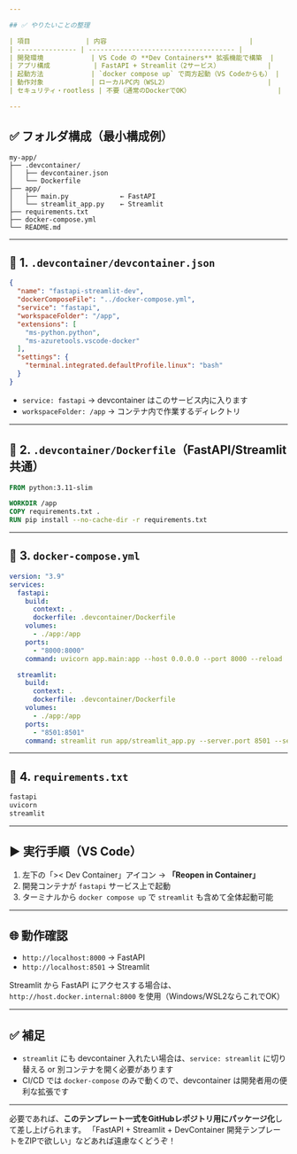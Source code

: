 ```yaml
---

## ✅ やりたいことの整理

| 項目              | 内容                                    |
| --------------- | ------------------------------------- |
| 開発環境            | VS Code の **Dev Containers** 拡張機能で構築  |
| アプリ構成           | FastAPI + Streamlit（2サービス）            |
| 起動方法            | `docker compose up` で両方起動（VS Codeからも） |
| 動作対象            | ローカルPC内（WSL2）                         |
| セキュリティ・rootless | 不要（通常のDockerでOK）                      |

---
```


## ✅ フォルダ構成（最小構成例）

```
my-app/
├── .devcontainer/
│   ├── devcontainer.json
│   └── Dockerfile
├── app/
│   ├── main.py             ← FastAPI
│   └── streamlit_app.py    ← Streamlit
├── requirements.txt
├── docker-compose.yml
└── README.md
```

---

## 🧱 1. `.devcontainer/devcontainer.json`

```json
{
  "name": "fastapi-streamlit-dev",
  "dockerComposeFile": "../docker-compose.yml",
  "service": "fastapi",
  "workspaceFolder": "/app",
  "extensions": [
    "ms-python.python",
    "ms-azuretools.vscode-docker"
  ],
  "settings": {
    "terminal.integrated.defaultProfile.linux": "bash"
  }
}
```

* `service: fastapi` → devcontainer はこのサービス内に入ります
* `workspaceFolder: /app` → コンテナ内で作業するディレクトリ

---

## 🧱 2. `.devcontainer/Dockerfile`（FastAPI/Streamlit共通）

```Dockerfile
FROM python:3.11-slim

WORKDIR /app
COPY requirements.txt .
RUN pip install --no-cache-dir -r requirements.txt
```

---

## 🧱 3. `docker-compose.yml`

```yaml
version: "3.9"
services:
  fastapi:
    build:
      context: .
      dockerfile: .devcontainer/Dockerfile
    volumes:
      - ./app:/app
    ports:
      - "8000:8000"
    command: uvicorn app.main:app --host 0.0.0.0 --port 8000 --reload

  streamlit:
    build:
      context: .
      dockerfile: .devcontainer/Dockerfile
    volumes:
      - ./app:/app
    ports:
      - "8501:8501"
    command: streamlit run app/streamlit_app.py --server.port 8501 --server.address 0.0.0.0
```

---

## 🧱 4. `requirements.txt`

```txt
fastapi
uvicorn
streamlit
```

---

## ▶️ 実行手順（VS Code）

1. 左下の「>< Dev Container」アイコン → **「Reopen in Container」**
2. 開発コンテナが `fastapi` サービス上で起動
3. ターミナルから `docker compose up` で `streamlit` も含めて全体起動可能

---

## 🌐 動作確認

* `http://localhost:8000` → FastAPI
* `http://localhost:8501` → Streamlit

Streamlit から FastAPI にアクセスする場合は、`http://host.docker.internal:8000` を使用（Windows/WSL2ならこれでOK）

---

## ✅ 補足

* `streamlit` にも devcontainer 入れたい場合は、`service: streamlit` に切り替える or 別コンテナを開く必要があります
* CI/CD では `docker-compose` のみで動くので、devcontainer は開発者用の便利な拡張です

---

必要であれば、**このテンプレート一式をGitHubレポジトリ用にパッケージ化**して差し上げられます。
「FastAPI + Streamlit + DevContainer 開発テンプレートをZIPで欲しい」などあれば遠慮なくどうぞ！
